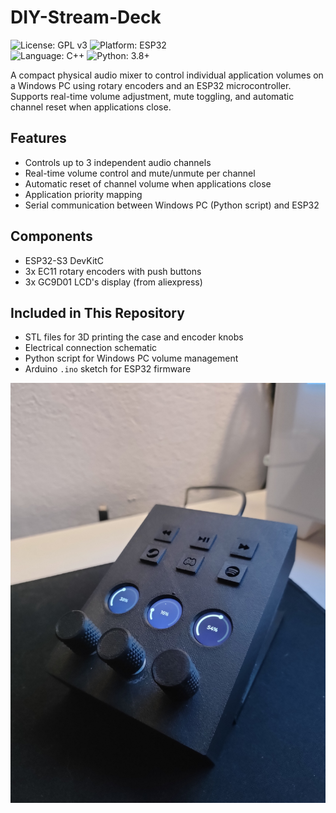 # DIY-Stream-Deck

![License: GPL v3](https://img.shields.io/badge/License-GPLv3-blue.svg)
![Platform: ESP32](https://img.shields.io/badge/Platform-ESP32-red.svg)  
![Language: C++](https://img.shields.io/badge/Language-C++-blue.svg)
![Python: 3.8+](https://img.shields.io/badge/Python-3.8+-green.svg)

A compact physical audio mixer to control individual application volumes on a Windows PC using rotary encoders and an ESP32 microcontroller. Supports real-time volume adjustment, mute toggling, and automatic channel reset when applications close.

## Features

- Controls up to 3 independent audio channels  
- Real-time volume control and mute/unmute per channel  
- Automatic reset of channel volume when applications close  
- Application priority mapping  
- Serial communication between Windows PC (Python script) and ESP32    

## Components

- ESP32-S3 DevKitC  
- 3x EC11 rotary encoders with push buttons  
- 3x GC9D01 LCD's display (from aliexpress)

## Included in This Repository

- STL files for 3D printing the case and encoder knobs   
- Electrical connection schematic  
- Python script for Windows PC volume management  
- Arduino `.ino` sketch for ESP32 firmware  

![DIY Stream Deck](diy-stream-deck.png)
